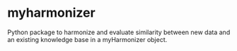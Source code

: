 # myharmonizer
Python package to harmonize and evaluate similarity between new data and an existing knowledge base in a myHarmonizer object.
